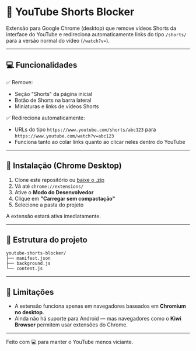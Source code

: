 # 🚫 YouTube Shorts Blocker

Extensão para Google Chrome (desktop) que remove vídeos Shorts da interface do YouTube e redireciona automaticamente links do tipo `/shorts/` para a versão normal do vídeo (`/watch?v=`).

---

## 💻 Funcionalidades

✅ Remove:

- Seção "Shorts" da página inicial
- Botão de Shorts na barra lateral
- Miniaturas e links de vídeos Shorts

✅ Redireciona automaticamente:

- URLs do tipo `https://www.youtube.com/shorts/abc123` para `https://www.youtube.com/watch?v=abc123`
- Funciona tanto ao colar links quanto ao clicar neles dentro do YouTube

---

## 🧱 Instalação (Chrome Desktop)

1. Clone este repositório ou [baixe o .zip](https://github.com/seu-usuario/youtube-shorts-blocker/archive/refs/heads/main.zip)
2. Vá até `chrome://extensions/`
3. Ative o **Modo do Desenvolvedor**
4. Clique em **"Carregar sem compactação"**
5. Selecione a pasta do projeto

A extensão estará ativa imediatamente.

---

## 📂 Estrutura do projeto

```
youtube-shorts-blocker/
├── manifest.json
├── background.js
└── content.js
```

---

## 🚧 Limitações

- A extensão funciona apenas em navegadores baseados em **Chromium no desktop**.
- Ainda não há suporte para Android — mas navegadores como o **Kiwi Browser** permitem usar extensões do Chrome.

---

Feito com 💻 para manter o YouTube menos viciante.

